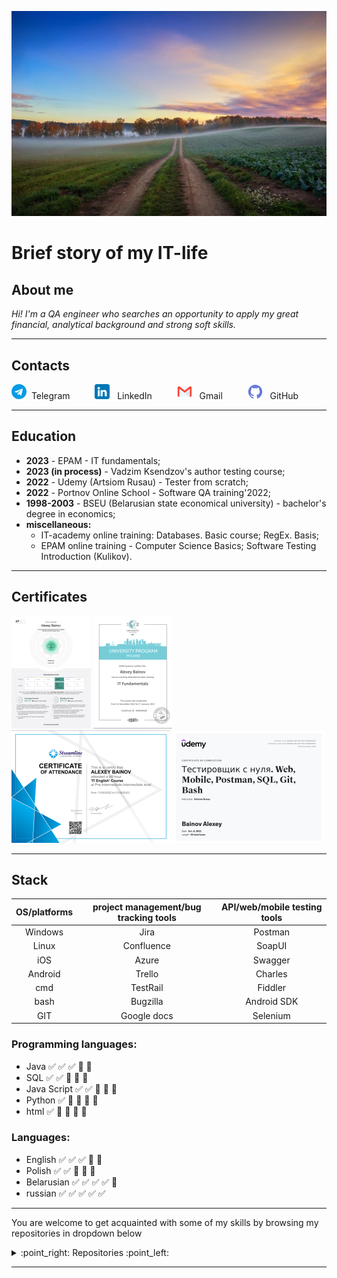 ![](https://github.com/Bainoff/Bainoff/blob/main/misc_pics/cover2.jpg?raw=true)
# Brief story of my IT-life
## About me
*Hi! I'm a QA engineer who searches an opportunity to apply my great financial, analytical background and strong soft skills.*
___
## Contacts
[![telegram](https://github.com/Bainoff/Bainoff/blob/main/icons/telegram.png?raw=true)](https://t.me/SHtweedle) &nbsp;Telegram &emsp; &emsp;
[![linkedin](https://github.com/Bainoff/Bainoff/blob/main/icons/linkedin.png?raw=true)](https://www.linkedin.com/in/alexey-bainov) &nbsp; LinkedIn &emsp; &emsp;
[![gmail](https://github.com/Bainoff/Bainoff/blob/main/icons/gmail.png?raw=true)](mailto:bainoff@gmail.com) &nbsp; Gmail &emsp; &emsp;
[![github](https://github.com/Bainoff/Bainoff/blob/main/icons/github.png?raw=true)](https://github.com/Bainoff) &nbsp; GitHub
___
## Education
 - **2023** - EPAM - IT fundamentals;
 - **2023 (in process)** - Vadzim Ksendzov's author testing course;
 - **2022** - Udemy (Artsiom Rusau) - Tester from scratch;
 - **2022** - Portnov Online School - Software QA training'2022;
 - **1998-2003** - BSEU (Belarusian state economical university) - bachelor's degree in economics;
 - **miscellaneous:**
    - IT-academy online training: Databases. Basic course; RegEx. Basis;
    - EPAM online training - Computer Science Basics; Software Testing Introduction (Kulikov).
___
## Certificates
[![efset](https://github.com/Bainoff/Bainoff/blob/main/certificates/efset2.png?raw=true)](https://www.efset.org/cert/UtZZFQ) [![epam](https://github.com/Bainoff/Bainoff/blob/main/certificates/epam2.png?raw=true)](https://certificates.epam.com/certificates/cbe1ee80-03b2-42a1-90e9-bfa0af5b12e9) [![streamline](https://github.com/Bainoff/Bainoff/blob/main/certificates/streamline2.png?raw=true)](https://cert.str.by/streamline-certificate/01727F0C6DAB307D42126E82F9B5FF0C) [![udemy](https://github.com/Bainoff/Bainoff/blob/main/certificates/udemy2.png?raw=true)](https://www.udemy.com/certificate/UC-5fa5fa86-ad93-46ef-9fb2-70e852a08446/)
___
## Stack
| OS/platforms  | project management/bug tracking tools   |   API/web/mobile testing tools |
|:-------------:|:---------------------:|:-----------------:|
| Windows       | Jira                  | Postman           |
| Linux         | Confluence            | SoapUI            |
| iOS           | Azure                 | Swagger           |
| Android       | Trello                | Charles           |
| cmd           | TestRail              | Fiddler           |
| bash          | Bugzilla              | Android SDK       |
| GIT           | Google docs           | Selenium          |

### Programming languages:
 - Java             :white_check_mark: :white_check_mark: :white_check_mark: :white_square_button: :white_square_button:
 - SQL              :white_check_mark: :white_check_mark: :white_square_button: :white_square_button: :white_square_button:
 - Java Script      :white_check_mark: :white_check_mark: :white_square_button: :white_square_button: :white_square_button:
 - Python           :white_check_mark: :white_square_button: :white_square_button: :white_square_button: :white_square_button:
 - html             :white_check_mark: :white_square_button: :white_square_button: :white_square_button: :white_square_button:

  
### Languages:
 - English          :white_check_mark: :white_check_mark: :white_check_mark: :white_square_button: :white_square_button:
 - Polish           :white_check_mark: :white_check_mark: :white_square_button: :white_square_button: :white_square_button:
 - Belarusian       :white_check_mark: :white_check_mark: :white_check_mark: :white_check_mark: :white_square_button:
 - russian          :white_check_mark: :white_check_mark: :white_check_mark: :white_check_mark: :white_check_mark: 
___
You are welcome to get acquainted with some of my skills by browsing my repositories in dropdown below
<details>
<summary>:point_right: Repositories :point_left:</summary>
<ul>
<li><a href="https://github.com/Bainoff/Java">Java</a></li>
<li><a href="https://github.com/Bainoff/JS">Java Script</a></li>
<li><a href="https://github.com/Bainoff/JSON">JSON</a></li>
<li><a href="https://github.com/Bainoff/bash">bash</a></li>
<li><a href="https://github.com/Bainoff/SQL">SQL</a></li>
<li><a href="https://github.com/Bainoff/html_and_css">HTML & CSS</a></li>
<li><a href="https://github.com/Bainoff/test_docs">test documentation</a></li>
<li><a href="https://github.com/Bainoff/JavaAutomation">Java automation</a></li>
</ul>
</details>

___
<img src="https://komarev.com/ghpvc/?username=bainoff&style=flat-square&color=blue" alt=""/>
